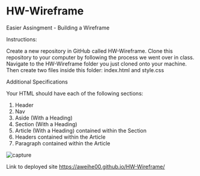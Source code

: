 # HW-Wireframe
Easier Assingment - Building a Wireframe

Instructions:

Create a new repository in GitHub called HW-Wireframe.
Clone this repository to your computer by following the process we went over in class.
Navigate to the HW-Wireframe folder you just cloned onto your machine. Then create two files inside this folder: index.html and style.css

Additional Specifications

Your HTML should have each of the following sections:
1. Header
2. Nav
3. Aside (With a Heading)
4. Section (With a Heading)
5. Article (With a Heading) contained within the Section
6. Headers contained within the Article
7. Paragraph contained within the Article

![capture](https://user-images.githubusercontent.com/56567819/69487234-b9109900-0e1b-11ea-83f3-00ec5baedb65.png)

Link to deployed site https://aweihe00.github.io/HW-Wireframe/

